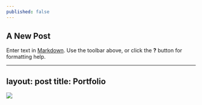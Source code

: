 ```yaml
---
published: false
---
```

## A New Post

Enter text in [Markdown](http://daringfireball.net/projects/markdown/). Use the toolbar above, or click the **?** button for formatting help.


---
layout: post
title: Portfolio
---



![]({{site.baseurl}}//images/sample2.gif)

